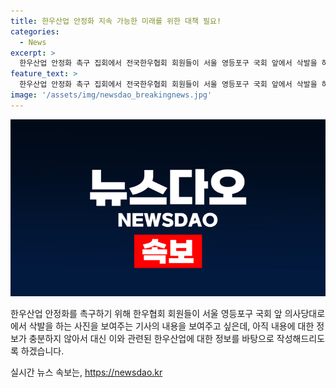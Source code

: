 ```yaml
---
title: 한우산업 안정화 지속 가능한 미래를 위한 대책 필요!
categories:
  - News
excerpt: >
  한우산업 안정화 촉구 집회에서 전국한우협회 회원들이 서울 영등포구 국회 앞에서 삭발을 하며 이목을 끌었습니다.
feature_text: >
  한우산업 안정화 촉구 집회에서 전국한우협회 회원들이 서울 영등포구 국회 앞에서 삭발을 하며 이목을 끌었습니다.
image: '/assets/img/newsdao_breakingnews.jpg'
---
```


<p><img src="/assets/img/newsdao_breakingnews.jpg" alt="ontimetimes 속보" /></p>

<p>한우산업 안정화를 촉구하기 위해 한우협회 회원들이 서울 영등포구 국회 앞 의사당대로에서 삭발을 하는 사진을 보여주는 기사의 내용을 보여주고 싶은데, 아직 내용에 대한 정보가 충분하지 않아서 대신 이와 관련된 한우산업에 대한 정보를 바탕으로 작성해드리도록 하겠습니다.</p>
실시간 뉴스 속보는, <a href="https://newsdao.kr" rel="dofollow">https://newsdao.kr</a>


